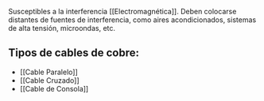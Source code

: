 Susceptibles a la interferencia [[Electromagnética]]. Deben colocarse distantes de fuentes de interferencia, como aires acondicionados, sistemas de alta tensión, microondas, etc.
## Tipos de cables de cobre:
- [[Cable Paralelo]]
- [[Cable Cruzado]]
- [[Cable de Consola]]

